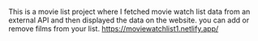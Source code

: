 This is a movie list project where I fetched movie watch list data from an external API and then displayed the data on the website. you can add or remove films from your list.                                                                                                                                  https://moviewatchlist1.netlify.app/      
 
